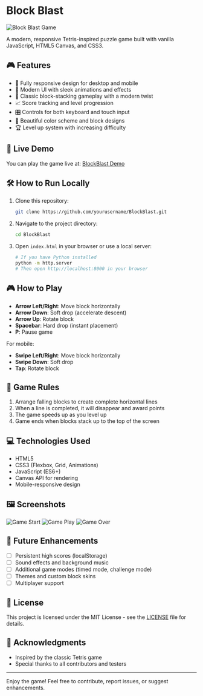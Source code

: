 # Block Blast

![Block Blast Game](screenshots/game-preview.png)

A modern, responsive Tetris-inspired puzzle game built with vanilla JavaScript, HTML5 Canvas, and CSS3.

## 🎮 Features

- 📱 Fully responsive design for desktop and mobile
- 🎨 Modern UI with sleek animations and effects
- 🎲 Classic block-stacking gameplay with a modern twist
- 📈 Score tracking and level progression
- 🎛️ Controls for both keyboard and touch input
- 🌈 Beautiful color scheme and block designs
- 🏆 Level up system with increasing difficulty

## 🚀 Live Demo

You can play the game live at: [BlockBlast Demo](https://yourusername.github.io/BlockBlast)

## 🛠️ How to Run Locally

1. Clone this repository:
   ```bash
   git clone https://github.com/yourusername/BlockBlast.git
   ```

2. Navigate to the project directory:
   ```bash
   cd BlockBlast
   ```

3. Open `index.html` in your browser or use a local server:
   ```bash
   # If you have Python installed
   python -m http.server
   # Then open http://localhost:8000 in your browser
   ```

## 🎮 How to Play

- **Arrow Left/Right**: Move block horizontally
- **Arrow Down**: Soft drop (accelerate descent)
- **Arrow Up**: Rotate block
- **Spacebar**: Hard drop (instant placement)
- **P**: Pause game

For mobile:
- **Swipe Left/Right**: Move block horizontally
- **Swipe Down**: Soft drop
- **Tap**: Rotate block

## 🎯 Game Rules

1. Arrange falling blocks to create complete horizontal lines
2. When a line is completed, it will disappear and award points
3. The game speeds up as you level up
4. Game ends when blocks stack up to the top of the screen

## 💻 Technologies Used

- HTML5
- CSS3 (Flexbox, Grid, Animations)
- JavaScript (ES6+)
- Canvas API for rendering
- Mobile-responsive design

## 🖼️ Screenshots

![Game Start](screenshots/game-start.png)
![Game Play](screenshots/gameplay.png)
![Game Over](screenshots/game-over.png)

## 🔮 Future Enhancements

- [ ] Persistent high scores (localStorage)
- [ ] Sound effects and background music
- [ ] Additional game modes (timed mode, challenge mode)
- [ ] Themes and custom block skins
- [ ] Multiplayer support

## 📄 License

This project is licensed under the MIT License - see the [LICENSE](LICENSE) file for details.

## 👏 Acknowledgments

- Inspired by the classic Tetris game
- Special thanks to all contributors and testers

---

Enjoy the game! Feel free to contribute, report issues, or suggest enhancements. 